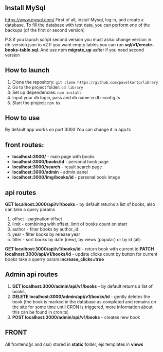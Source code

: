 ## Install MySql 
https://www.mysql.com/
First of all, install Mysql, log in, and create a database.
To fill the database with test data, you can perform one of
the backups (of the first or second version)

P.S if you launch script second version you must aslso 
change version in db-version.json to v2
If you want empty tables you can run **sql/v1/create-books-table.sql**.
And use npm **migrate_up** asfter if you need second version


## How to launch
1. Clone the repository: `git clone https://github.com/pavelkortp/library`
2. Go to the project folder: `cd library`
3. Set up dependencies: `npm install`
4. Input your db login, pass and db name in db-config.ts
5. Start the project: `npm bs`

## How to use
By default app works on port 3000
You can change it in app.ts

## **front routes**:
* **localhost:3000/** - main page with books
* **localhost:3000/books/id** - personal book page
* **localhost:3000/search** - result search page 
* **localhost:3000/admin** - admin panel
* **localhost:3000/img/books/id** - personal book image

## **api routes**
**GET localhost:3000/api/v1/books** - by default returns a list of books,
also can take a query params
1) offset - pagination offset
2) limit - combining with offset, limit of books count on start
3) author - filter books by author_id
4) year - filter books by release year
5) filter - sort books by date (new), by views (popular) or by id (all)

**GET localhost:3000/api/v1/books/id** - return book with current id
**PATCH localhost:3000/api/v1/books/id** - update clicks count by button for current books
take a querry param **increase_clicks=true**

## **Admin api routes**
1) **GET localhost:3000/admin/api/v1/books** - by default returns a list of books,
2) **DELETE localhost:3000/admin/api/v1/books/id** - gently deletes the book (the book is 
marked in the database as completed and remains on the site for some time until CRON 
is triggered, more information about this can be found in cron.ts)
3) **POST localhost:3000/admin/api/v1/books** - creates new book

## **FRONT**
All frontend(js and css) stored in **static** folder, ejs templates in **views**
